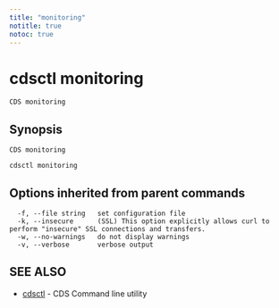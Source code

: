 ```yaml
---
title: "monitoring"
notitle: true
notoc: true
---
```

# cdsctl monitoring

`CDS monitoring`

## Synopsis

`CDS monitoring`

```
cdsctl monitoring
```

## Options inherited from parent commands

```
  -f, --file string   set configuration file
  -k, --insecure      (SSL) This option explicitly allows curl to perform "insecure" SSL connections and transfers.
  -w, --no-warnings   do not display warnings
  -v, --verbose       verbose output
```

## SEE ALSO

* [cdsctl](/docs/components/cdsctl/cdsctl/)	 - CDS Command line utility

